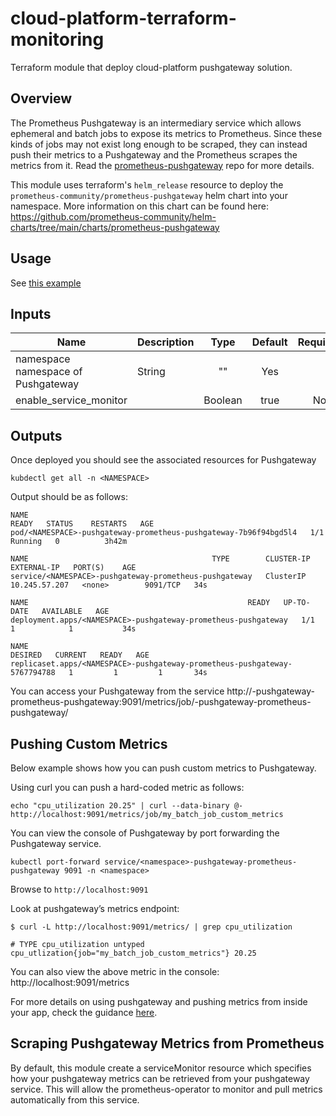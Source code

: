 # cloud-platform-terraform-monitoring

Terraform module that deploy cloud-platform pushgateway solution.

## Overview

The Prometheus Pushgateway is an intermediary service which allows ephemeral and batch jobs to expose its metrics to Prometheus. Since these kinds of jobs may not exist long enough to be scraped, they can instead push their metrics to a Pushgateway and the Prometheus scrapes the metrics from it. Read the [prometheus-pushgateway](https://github.com/prometheus/pushgateway) repo for more details.

This module uses terraform's ```helm_release``` resource to deploy the ```prometheus-community/prometheus-pushgateway``` helm chart into your namespace. More information on this chart can be found here:
https://github.com/prometheus-community/helm-charts/tree/main/charts/prometheus-pushgateway


## Usage

See [this example](example/pushgateway.tf)

## Inputs

  | Name                         | Description               | Type    | Default | Required |
  |------------------------------|---------------------      |:----:   |:-------:|:--------:|
  |   namespace                     namespace of Pushgateway | String  |   ""    |     Yes  |
  |   enable_service_monitor     |                           | Boolean |   true |     No   |

  ## Outputs

  Once deployed you should see the associated resources for Pushgateway 

  ```kubdectl get all -n <NAMESPACE>```

  Output should be as follows:

  ```
  NAME                                                                  READY   STATUS    RESTARTS   AGE
  pod/<NAMESPACE>-pushgateway-prometheus-pushgateway-7b96f94bgd5l4   1/1     Running   0          3h42m

  NAME                                         TYPE        CLUSTER-IP      EXTERNAL-IP   PORT(S)    AGE
  service/<NAMESPACE>-pushgateway-prometheus-pushgateway   ClusterIP   10.245.57.207   <none>        9091/TCP   34s

  NAME                                                 READY   UP-TO-DATE   AVAILABLE   AGE
  deployment.apps/<NAMESPACE>-pushgateway-prometheus-pushgateway   1/1     1            1           34s

  NAME                                                            DESIRED   CURRENT   READY   AGE
  replicaset.apps/<NAMESPACE>-pushgateway-prometheus-pushgateway-5767794788   1         1         1       34s 
  ```

  You can access your Pushgateway from the service http://<NAMESPACE>-pushgateway-prometheus-pushgateway:9091/metrics/job/<NAMESPACE>-pushgateway-prometheus-pushgateway/ 

  ## Pushing Custom Metrics

  Below example shows how you can push custom metrics to Pushgateway. 

  Using curl you can push a hard-coded metric as follows:

  ```echo "cpu_utilization 20.25" | curl --data-binary @- http://localhost:9091/metrics/job/my_batch_job_custom_metrics```

  You can view the console of Pushgateway by port forwarding the Pushgateway service.

  ``` kubectl port-forward service/<namespace>-pushgateway-prometheus-pushgateway 9091 -n <namespace> ```

  Browse to ```http://localhost:9091```


  Look at pushgateway’s metrics endpoint:

  ```
  $ curl -L http://localhost:9091/metrics/ | grep cpu_utilization

  # TYPE cpu_utilization untyped
  cpu_utlization{job="my_batch_job_custom_metrics"} 20.25
  ```

  You can also view the above metric in the console: http://localhost:9091/metrics

  For more details on using pushgateway and pushing metrics from inside your app, check the guidance [here](https://prometheus.io/docs/instrumenting/pushing/).

  ## Scraping Pushgateway Metrics from Prometheus

  By default, this module create a serviceMonitor resource which specifies how your pushgateway metrics can be retrieved from your pushgateway service. This will allow the prometheus-operator to monitor and pull metrics automatically from this service.

